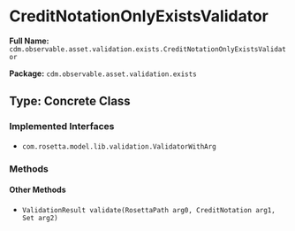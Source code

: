 # CreditNotationOnlyExistsValidator

**Full Name:** `cdm.observable.asset.validation.exists.CreditNotationOnlyExistsValidator`

**Package:** `cdm.observable.asset.validation.exists`

## Type: Concrete Class

### Implemented Interfaces

- `com.rosetta.model.lib.validation.ValidatorWithArg`

### Methods

#### Other Methods

- `ValidationResult validate(RosettaPath arg0, CreditNotation arg1, Set arg2)`

